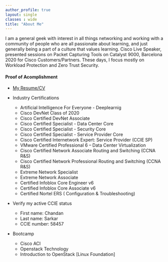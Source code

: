 ```yaml
---
author_profile: true
layout: single
classes : wide
title: "About Me"
---
```


I am a general geek with interest in all things networking and working with a community of people who are all passionate about learning, and just generally being a part of a culture that values learning. Cisco Live Speaker, presented sessions on Packet Capturing Tools on Catalyst 9000, Barcelona 2020 for Cisco Customers/Partners. These days, I focus mostly on Workload Protection and Zero Trust Security.

#### Proof of Acomplishment
* [My Resume/CV][1]
* Industry Certifications
    * Artificial Intelligence For Everyone -  Deeplearnig
    * Cisco DevNet Class of 2020
    * Cisco Certified DevNet Associate 
    * Cisco Certified Specialist - Data Center Core 
    * Cisco Certified Specialist - Security Core 
    * Cisco Certified Specialist - Service Provider Core
    * Cisco Certified Internetwork Expert: Service Provider (CCIE SP)
    * VMware Certified Professional 6 – Data Center Virtualization
    * Cisco Certified Network Associate Routing and Switching (CCNA R&S)
    * Cisco Certified Network Professional Routing and Switching (CCNA R&S)
    * Extreme Network Specialist
    * Extreme Network Associate
    * Certified Infoblox Core Engineer v6
    * Certified Infoblox Core Associate v6
    * Certified Nortel ERS ( Configuration & Troubleshooting)
    
* Verify my active CCIE status
    * First name: Chandan
    * Last name: Sarkar
    * CCIE number: 58457

* Bootcamp
    * Cisco ACI
    * Openstack Technology
    * Introduction to OpenStack [Linux Foundation]


<!------------------------------- FOOTER --------------------------------->

[1]: /doc/resume.pdf
[2]: mailto:peter@pwills.com

